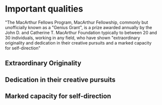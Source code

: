 # Important qualities

"The MacArthur Fellows Program, MacArthur Fellowship, commonly but unofficially known as a "Genius Grant", is a prize awarded annually by the John D. and Catherine T. MacArthur Foundation typically to between 20 and 30 individuals, working in any field, who have shown "extraordinary originality and dedication in their creative pursuits and a marked capacity for self-direction"

## Extraordinary Originality

## Dedication in their creative pursuits

## Marked capacity for self-direction